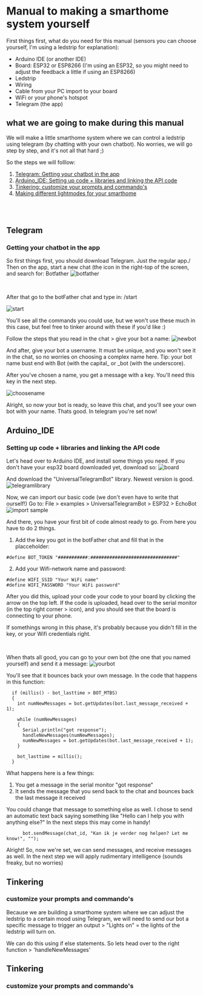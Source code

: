 # Manual to making a smarthome system yourself

First things first, what do you need for this manual (sensors you can choose yourself, I'm using a ledstrip for explanation):
- Arduino IDE (or another IDE)
- Board: ESP32 or ESP8266 (I'm using an ESP32, so you might need to adjust the feedback a little if using an ESP8266)
- Ledstrip
- Wiring
- Cable from your PC import to your board
- WiFi or your phone's hotspot
- Telegram (the app)

## what we are going to make during this manual
We will make a little smarthome system where we can control a ledstrip using telegram (by chatting with your own chatbot).
No worries, we will go step by step, and it's not all that hard ;)

So the steps we will folllow:
1. [Telegram: Getting your chatbot in the app](#telegram)
2. [Arduino_IDE: Setting up code + libraries and linking the API code](#arduino_ide)
3. [Tinkering: customize your prompts and commando's](#tinkering)
4. [Making different lightmodes for your smarthome](#lightmodes)

<br /><br />

## Telegram 
### Getting your chatbot in the app
So first things first, you should download Telegram. Just the regular app./
Then on the app, start a new chat (the icon in the right-top of the screen, and search for: Botfather
![botfather](https://github.com/user-attachments/assets/a0627eb2-d9cd-4422-a484-b9789df255ba)

<br />

After that go to the botFather chat and type in: /start

![start](https://github.com/user-attachments/assets/4fd9ad89-587e-4d57-bc1b-1ff877eed030)

You'll see all the commands you could use, but we won't use these much in this case, but feel free to tinker around with these if you'd like :)

Follow the steps that you read in the chat > give your bot a name:
![newbot](https://github.com/user-attachments/assets/6b328cea-c1a3-4bb7-9162-6d3a88249ed0)

And after, give your bot a username. It must be unique, and you won't see it in the chat, so no worries on choosing a complex name here.
Tip: your bot name bust end with Bot (with the capital_ or _bot (with the underscore).

After you've chosen a name, you get a message with a key. You'll need this key in the next step.

![choosename](https://github.com/user-attachments/assets/4f462443-9e72-4fd9-8d2f-02195b4d72a0)

Alright, so now your bot is ready, so leave this chat, and you'll see your own bot with your name.
Thats good. In telegram you're set now!


## Arduino_IDE 
### Setting up code + libraries and linking the API code
Let's head over to Arduino IDE, and install some things you need.
If you don't have your esp32 board downloaded yet, download so:
![board](https://github.com/user-attachments/assets/40bfbd4f-678e-412b-b60d-3bda37ff470a)

And download the "UniversalTelegramBot" library. Newest version is good.
![telegramlibrary](https://github.com/user-attachments/assets/eea0b424-5ab1-43c0-9b2a-d6f1abdbcca2)

Now, we can import our basic code (we don't even have to write that ourself!)
Go to: File > examples > UniversalTelegramBot > ESP32 > EchoBot
![import sample](https://github.com/user-attachments/assets/a0ea8169-1844-4f90-a92d-0bb4f18bc97e)

And there, you have your first bit of code almost ready to go. 
From here you have to do 2 things.
1. Add the key you got in the botFather chat and fill that in the placceholder:
```
#define BOT_TOKEN "###########:################################"
```
2. Add your Wifi-network name and password:
```
#define WIFI_SSID "Your WiFi name"
#define WIFI_PASSWORD "Your WiFi password"
```

After you did this, upload your code your code to your board by clicking the arrow on the top left. 
If the code is uploaded, head over to the serial monitor (in the top right corner > icon), and you should see that the board is connecting to your phone. 

If somethings wrong in this phase, it's probably because you didn't fill in the key, or your Wifi credentials right.

<br />

When thats all good, you can go to your own bot (the one that you named yourself) and send it a message:
![yourbot](https://github.com/user-attachments/assets/9d738ac6-f647-40f2-882d-9ac4e07d645b)

You'll see that it bounces back your own message. In the code that happens in this function:
```
  if (millis() - bot_lasttime > BOT_MTBS)
  {
    int numNewMessages = bot.getUpdates(bot.last_message_received + 1);

    while (numNewMessages)
    {
      Serial.println("got response");
      handleNewMessages(numNewMessages);
      numNewMessages = bot.getUpdates(bot.last_message_received + 1);
    }

    bot_lasttime = millis();
  }
```

What happens here is a few things:
1. You get a message in the serial monitor "got response"
2. It sends the message that you send back to the chat and bounces back the last message it received

You could change that message to something else as well. I chose to send an automatic text back saying something like "Hello can I help you with anything else?"
In the next steps this may come in handy!

```
      bot.sendMessage(chat_id, "Kan ik je verder nog helpen? Let me know!", "");
```

Alright! So, now we're set, we can send messages, and receive messages as well. 
In the next step we will apply rudimentary intelligence (sounds freaky, but no worries)


## Tinkering
### customize your prompts and commando's

Because we are building a smarthome system where we can adjust the ledstrip to a certain mood using Telegram, we will need to send our bot a specific message to trigger an output > "Lights on" = the lights of the ledstrip will turn on.

We can do this using if else statements. 
So lets head over to the right function > 'handleNewMessages'

## Tinkering
### customize your prompts and commando's
